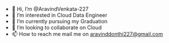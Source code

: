 - 👋 Hi, I’m @AravindVenkata-227
- 👀 I’m interested in Cloud Data Engineer  
- 🌱 I’m currently pursuing my Graduation
- 💞️ I’m looking to collaborate on Cloud
- 📫 How to reach me mail me on aravinddonthi227@gmail.com

<!---
AravindVenkata-227/AravindVenkata-227 is a ✨ special ✨ repository because its `README.md` (this file) appears on your GitHub profile.
You can click the Preview link to take a look at your changes.
--->
